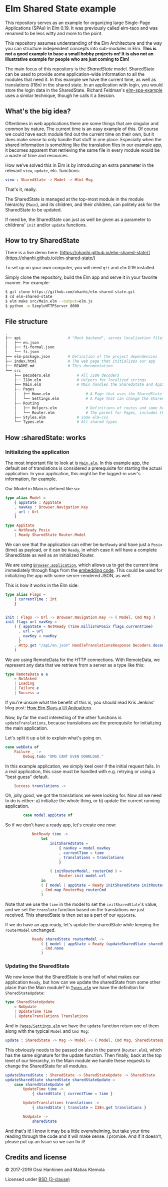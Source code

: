 # Elm Shared State example

This repository serves as an example for organizing large Single-Page Applications (SPAs) in Elm 0.19. It was previously called elm-taco and was renamed to be less witty and more to the point.

This repository assumes understanding of the Elm Architecture and the way you can structure independent concepts into sub-modules in Elm. **This is not a good example to base a small hobby projects on! It is also not an illustrative example for people who are just coming to Elm!**

The main focus of this repository is the _SharedState_ model. SharedState can be used to provide some application-wide information to all the modules that need it. In this example we have the current time, as well as translations (I18n) in the shared state. In an application with login, you would store the login data in the SharedState. Richard Feldman's [elm-spa-example](https://github.com/rtfeldman/elm-spa-example) uses a similar technique, though he calls it a Session.


## What's the big idea?

Oftentimes in web applications there are some things that are singular and common by nature. The current time is an easy example of this. Of course we could have each module find out the current time on their own, but it does make sense to only handle that stuff in one place. Especially when the shared information is something like the translation files in our example app, it becomes apparent that retrieving the same file in every module would be a waste of time and resources.

How we've solved this in Elm is by introducing an extra parameter in the relevant `view`, `update`, etc. functions:

```elm
view : SharedState -> Model -> Html Msg
```

That's it, really.

The SharedState is managed at the top-most module in the module hierarchy (`Main`), and its children, and their children, can politely ask for the SharedState to be updated.

If need be, the SharedState can just as well be given as a parameter to childrens' `init` and/or `update` functions.


## How to try SharedState

There is a live demo here: [https://ohanhi.github.io/elm-shared-state/](https://ohanhi.github.io/elm-shared-state/)

To set up on your own computer, you will need `git` and `elm` 0.19 installed.

Simply clone the repository, build the Elm app and serve it in your favorite manner. For example:

```bash
$ git clone https://github.com/ohanhi/elm-shared-state.git
$ cd elm-shared-state
$ elm make src/Main.elm --output=elm.js
$ python -m SimpleHTTPServer 8000
```


## File structure

```bash
.
├── api                     # "Mock backend", serves localization files
│   ├── en.json
│   ├── fi-formal.json
│   └── fi.json
├── elm-package.json        # Definition of the project dependencies
├── index.html              # The web page that initializes our app
├── README.md               # This documentation
└── src
    ├── Decoders.elm            # All JSON decoders
    ├── I18n.elm                # Helpers for localized strings
    ├── Main.elm                # Main handles the SharedState and AppState
    ├── Pages
    │   ├── Home.elm                # A Page that uses the SharedState
    │   └── Settings.elm            # A Page that can change the SharedState
    ├── Routing
    │   ├── Helpers.elm             # Definitions of routes and some helpers
    │   └── Router.elm              # The parent for Pages, includes the base layout
    ├── Styles.elm              # Some elm-css
    └── Types.elm               # All shared types
```


## How :sharedState: works

### Initializing the application

The most important file to look at is [`Main.elm`](https://github.com/ohanhi/elm-shared-state/blob/master/src/Main.elm). In this example app, the default set of translations is considered a prerequisite for starting the actual application. In your application, this might be the logged-in user's information, for example.

Our Model in Main is defined like so:

```elm
type alias Model =
    { appState : AppState
    , navKey : Browser.Navigation.Key
    , url : Url
    }

type AppState
    = NotReady Posix
    | Ready SharedState Router.Model
```

We can see that the application can either be `NotReady` and have just a `Posix` (time) as payload, or it can be `Ready`, in which case it will have a complete SharedState as well as an initialized Router.

We are using [`Browser.application`](https://package.elm-lang.org/packages/elm/browser/latest/Browser#application), which allows us to get the current time immediately through flags from the [embedding code](https://github.com/ohanhi/elm-shared-state/blob/66bde28/index.html#L18-L23). This could be used for initializing the app with some server-rendered JSON, as well.

This is how it works in the Elm side:

```elm
type alias Flags =
    { currentTime : Int
    }


init : Flags -> Url -> Browser.Navigation.Key -> ( Model, Cmd Msg )
init flags url navKey =
    ( { appState = NotReady (Time.millisToPosix flags.currentTime)
      , url = url
      , navKey = navKey
      }
    , Http.get "/api/en.json" HandleTranslationsResponse Decoders.decodeTranslations
    )
```

We are using RemoteData for the HTTP connections. With RemoteData, we represent any data that we retrieve from a server as a type like this:

```elm
type RemoteData e a
    = NotAsked
    | Loading
    | Failure e
    | Success a
```

If you're unsure what the benefit of this is, you should read Kris Jenkins' blog post: [
How Elm Slays a UI Antipattern](http://blog.jenkster.com/2016/06/how-elm-slays-a-ui-antipattern.html).


Now, by far the most interesting of the other functions is `updateTranslations`, because translations are the prerequisite for initializing the main application.

Let's split it up a bit to explain what's going on.


```elm
case webData of
    Failure _ ->
        Debug.todo "OMG CANT EVEN DOWNLOAD."
```

In this example application, we simply keel over if the initial request fails. In a real application, this case must be handled with e.g. retrying or using a "best guess" default.


```elm
    Success translations ->
```
Oh, jolly good, we got the translations we were looking for. Now all we need to do is either: a) initialize the whole thing, or b) update the current running application.

```elm
        case model.appState of
```
So if we don't have a ready app, let's create one now:

```elm
            NotReady time ->
                let
                    initSharedState =
                        { navKey = model.navKey
                        , currentTime = time
                        , translations = translations
                        }

                    ( initRouterModel, routerCmd ) =
                        Router.init model.url
                in
                ( { model | appState = Ready initSharedState initRouterModel }
                , Cmd.map RouterMsg routerCmd
                )
```
Note that we use the `time` in the model to set the `initSharedState`'s value, and we set the `translate` function based on the translations we just received. This sharedState is then set as a part of our `AppState`.

If we do have an app ready, let's update the sharedState while keeping the `routerModel` unchanged.

```elm
            Ready sharedState routerModel ->
                ( { model | appState = Ready (updateSharedState sharedState (UpdateTranslations translations)) routerModel }
                , Cmd.none
                )
```



### Updating the SharedState

We now know that the SharedState is one half of what makes our application `Ready`, but how can we update the sharedState from some other place than the Main module? In [`Types.elm`](https://github.com/ohanhi/elm-shared-state/blob/master/src/Types.elm) we have the definition for `SharedStateUpdate`:

```elm
type SharedStateUpdate
    = NoUpdate
    | UpdateTime Time
    | UpdateTranslations Translations
```

And in [`Pages/Settings.elm`](https://github.com/ohanhi/elm-shared-state/blob/master/src/Pages/Settings.elm) we have the `update` function return one of them along with the typical `Model` and `Cmd Msg`:

```elm
update : SharedState -> Msg -> Model -> ( Model, Cmd Msg, SharedStateUpdate )
```

This obviously needs to be passed on also in the parent (`Router.elm`), which has the same signature for the update function. Then finally, back at the top level of our hierarchy, in the Main module we handle these requests to change the SharedState for all modules.

```elm
updateSharedState : SharedState -> SharedStateUpdate -> SharedState
updateSharedState sharedState sharedStateUpdate =
    case sharedStateUpdate of
        UpdateTime time ->
            { sharedState | currentTime = time }

        UpdateTranslations translations ->
            { sharedState | translate = I18n.get translations }

        NoUpdate ->
            sharedState
```

And that's it! I know it may be a little overwhelming, but take your time reading through the code and it will make sense. I promise. And if it doesn't, please put up an Issue so we can fix it!



## Credits and license

&copy; 2017-2019 Ossi Hanhinen and Matias Klemola

Licensed under [BSD (3-clause)](LICENSE)
